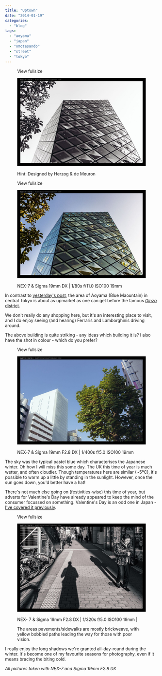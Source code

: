 ```yaml
---
title: "Uptown"
date: "2014-01-19"
categories: 
  - "blog"
tags: 
  - "aoyama"
  - "japan"
  - "omotesando"
  - "street"
  - "tokyo"
---
```


<figure>

View fullsize

![Hint: Designed by Herzog &amp; de Meuron](/assets/images/6ffc3-20140118-dsc08772.jpg)

<figcaption>



Hint: Designed by Herzog & de Meuron





</figcaption>



</figure>

<figure>

View fullsize

![NEX-7 &amp; Sigma 19mm DX | 1/80s f/11.0 ISO100 19mm](/assets/images/8911b-20140118-dsc08772-2.jpg)

<figcaption>



NEX-7 & Sigma 19mm DX | 1/80s f/11.0 ISO100 19mm





</figcaption>



</figure>

In contrast to [yesterday's post](http://www.martinirwinphotography.com/myblog/2014/1/18/ascension), the area of Aoyama (Blue Maountain) in central Tokyo is about as upmarket as one can get before the famous [_Ginza_ district](http://www.martinirwinphotography.com/myblog/2014/1/2/ginza).

We don't really do any shopping here, but it's an interesting place to visit, and I do enjoy seeing (and hearing) Ferraris and Lamborghinis driving around.

The above building is quite striking - any ideas which building it is? I also have the shot in colour - which do you prefer?

<figure>

View fullsize

![NEX-7 &amp; Sigma 19mm F2.8 DX | 1/400s f/5.0 ISO100 19mm](/assets/images/1a95c-20140118-dsc08770.jpg)

<figcaption>



NEX-7 & Sigma 19mm F2.8 DX | 1/400s f/5.0 ISO100 19mm





</figcaption>



</figure>

The sky was the typical pastel blue which characterises the Japanese winter. Oh how I will miss this some day. The UK this time of year is much wetter, and often cloudier. Though temperatures here are similar (~5ºC), it's possible to warm up a little by standing in the sunlight. However, once the sun goes down, you'd better have a hat!

  
There's not much else going on (festivities-wise) this time of year, but adverts for Valentine's Day have already appeared to keep the mind of the consumer focussed on something. Valentine's Day is an odd one in Japan - [I've covered it previously](http://www.martinirwinphotography.com/myblog/2013/02/14/happy-valentines-day). 

<figure>

View fullsize

![NEX- 7 &amp; Sigma 19mm F2.8 DX | 1/320s f/5.0 ISO100 19mm&nbsp;|&nbsp;The areas pavements/sidewalks are mostly brickweave, with yellow bobbled paths leading the way for those with poor vision.&nbsp;](/assets/images/f1b83-20140118-dsc08767.jpg)

<figcaption>



NEX- 7 & Sigma 19mm F2.8 DX | 1/320s f/5.0 ISO100 19mm | 

The areas pavements/sidewalks are mostly brickweave, with yellow bobbled paths leading the way for those with poor vision. 





</figcaption>



</figure>

I really enjoy the long shadows we're granted all-day-round during the winter. It's become one of my favourite seasons for photography, even if it means bracing the biting cold.

_All pictures taken with NEX-7 and Sigma 19mm F2.8 DX_
